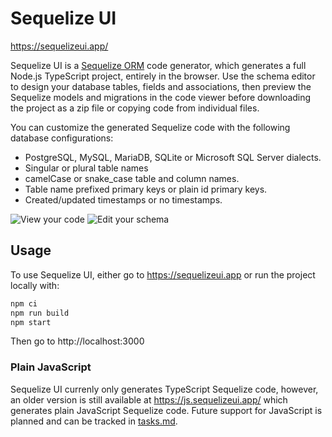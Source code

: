 # Sequelize UI

https://sequelizeui.app/

Sequelize UI is a [Sequelize ORM](https://sequelize.org/) code generator, which generates a full Node.js TypeScript project, entirely in the browser. Use the schema editor to design your database tables, fields and associations, then preview the Sequelize models and migrations in the code viewer before downloading the project as a zip file or copying code from individual files.

You can customize the generated Sequelize code with the following database configurations:

- PostgreSQL, MySQL, MariaDB, SQLite or Microsoft SQL Server dialects.
- Singular or plural table names
- camelCase or snake_case table and column names.
- Table name prefixed primary keys or plain id primary keys.
- Created/updated timestamps or no timestamps.

![View your code](./assets/view-code.png) ![Edit your schema](./assets/edit-schema.png)

## Usage

To use Sequelize UI, either go to https://sequelizeui.app or run the project locally with:

```sh
npm ci
npm run build
npm start
```

Then go to http://localhost:3000

### Plain JavaScript

Sequelize UI currenly only generates TypeScript Sequelize code, however, an older version is still available at https://js.sequelizeui.app/ which generates plain JavaScript Sequelize code. Future support for JavaScript is planned and can be tracked in [tasks.md](./tasks.md).
